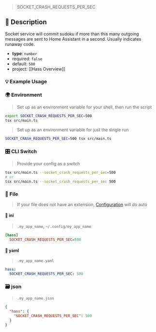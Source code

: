 > SOCKET_CRASH_REQUESTS_PER_SEC

## 📜 Description

Socket service will commit sudoku if more than this many outgoing messages are sent to Home Assistant in a second. Usually indicates runaway code.

- **type**: `number`
- required: `false`
- default: `500`
- project: [[Hass Overview]]

### 💡 Example Usage

### 🌍 Environment

> Set up as an environment variable for your shell, then run the script
```bash
export SOCKET_CRASH_REQUESTS_PER_SEC=500
tsx src/main.ts
```
> Set up as an environment variable for just the single run

```bash
SOCKET_CRASH_REQUESTS_PER_SEC=500 tsx src/main.ts
```
### 🎛️ CLI Switch

> Provide your config as a switch
```bash
tsx src/main.ts --socket_crash_requests_per_sec=500
# or
tsx src/main.ts --socket_crash_requests_per_sec 500
```
### 📁 File
>  If your file does not have an extension, [Configuration](/core/configuration) will do auto
#### 📘 ini

> `.my_app_name`, `~/.config/my_app_name`

```ini
[hass]
  SOCKET_CRASH_REQUESTS_PER_SEC=500
```
#### 📄 yaml

> `.my_app_name.yaml`

```yaml
hass:
  SOCKET_CRASH_REQUESTS_PER_SEC: 500
```
### 🗃️ json

> `.my_app_name.json`

```json
{
  "hass": {
    "SOCKET_CRASH_REQUESTS_PER_SEC": 500
  }
}
```
